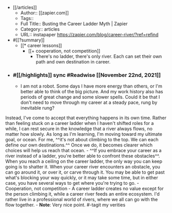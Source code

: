 - [[/articles]]
    - Author:: [[zapier.com]]
    - Tags::
    - Full Title:: Busting the Career Ladder Myth | Zapier
    - Category:: articles
    - URL:: instapaper https://zapier.com/blog/career-river/?ref=refind
- #[[?summary]] 
    -  [[* career lessons]]
        - [[+ cooperation, not competition]]
            - There's no ladder, there's only river. Each can set their own path and own destination in career.
- ### #[[/highlights]] sync #Readwise [[November 22nd, 2021]]
    - I am not a robot. Some days I have more energy than others, or I'm better able to think of the big picture. And my work history also has periods of great change and some slower spells. Could it be that I don't need to move through my career at a steady pace, rung by inevitable rung?

Instead, I've come to accept that everything happens in its own time. Rather than feeling stuck on a career ladder when I haven't shifted roles for a while, I can rest secure in the knowledge that a river always flows, no matter how slowly. As long as I'm learning, I'm moving toward my ultimate goal, or ocean. For me, ^^it's not about climbing to the top. We can each define our own destinations.^^ Once we do, it becomes clearer which choices will help us reach that ocean.
    - ^^If you embrace your career as a river instead of a ladder, you're better able to confront these obstacles^^. When you reach a ceiling on the career ladder, the only way you can keep going is to shatter it. When your career river encounters an obstacle, you can go around it, or over it, or carve through it. You may be able to get past what's blocking your way quickly, or it may take some time, but in either case, you have several ways to get where you're trying to go.
    - Cooperation, not competition
    - A career ladder creates no value except for the person climbing it, while a career river feeds an entire ecosystem. I'd rather live in a professional world of rivers, where we all can go with the flow together.
        - **Note**: Very nice point. #-tagit my verities
